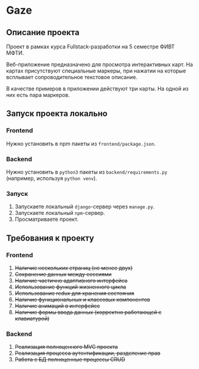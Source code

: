 # Gaze

## Описание проекта

Проект в рамках курса Fullstack-разработки на 5 семестре ФИВТ МФТИ.

Веб-приложение предназначено для просмотра интерактивных карт.
На картах присутствуют специальные маркеры, при нажатии на которые
всплывает сопроводительное текстовое описание.

В качестве примеров в приложении действуют три карты. На одной из них есть
пара маркеров.


## Запуск проекта локально

### Frontend
Нужно установить в npm пакеты из `frontend/package.json`.

### Backend
Нужно установить в `python3` пакеты из 
`backend/requirements.py` (например, используя `python venv`).

### Запуск
1. Запускаете локальный `django`-сервер через `manage.py`. 
2. Запускаете локальный `npm`-сервер.
3. Просматриваете проект.


## Требования к проекту

### Frontend
 1. ~~Наличие нескольких страниц (не менее двух)~~
 2. ~~Сохранение данных между сессиями~~
 3. ~~Наличие частично адаптивного интерфейса~~
 4. ~~Использование функций жизненного цикла~~
 5. ~~Использование redux для хранения состояния~~
 6. ~~Наличие функциональных и классовых компонентов~~
 7. ~~Наличие анимаций в интерфейсе~~
 8. ~~Наличие формы ввода данных (корректно работающей с клавиатурой)~~
 
### Backend
 1. ~~Реализация полноценного MVC проекта~~
 2. ~~Реализация процесса аутентификации, разделение прав~~
 3. ~~Работа с БД полноценные процессы CRUD~~
 